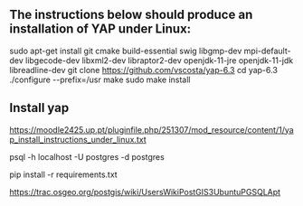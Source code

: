 ## The instructions below should produce an installation of YAP under Linux:
    
sudo apt-get install git cmake build-essential swig libgmp-dev mpi-default-dev libgecode-dev libxml2-dev libraptor2-dev openjdk-11-jre openjdk-11-jdk libreadline-dev
git clone https://github.com/vscosta/yap-6.3
cd yap-6.3 ./configure --prefix=/usr
make
sudo make install

## Install yap

https://moodle2425.up.pt/pluginfile.php/251307/mod_resource/content/1/yap_install_instructions_under_linux.txt


psql -h localhost -U postgres -d postgres

pip install -r requirements.txt

https://trac.osgeo.org/postgis/wiki/UsersWikiPostGIS3UbuntuPGSQLApt